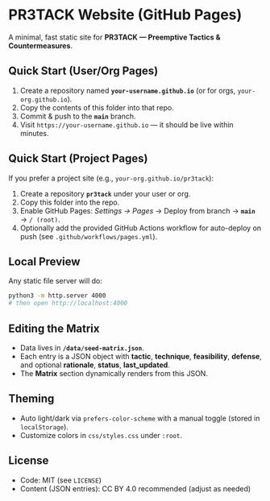 # PR3TACK Website (GitHub Pages)

A minimal, fast static site for **PR3TACK — Preemptive Tactics & Countermeasures**.

## Quick Start (User/Org Pages)

1. Create a repository named **`your-username.github.io`** (or for orgs, `your-org.github.io`).
2. Copy the contents of this folder into that repo.
3. Commit & push to the **`main`** branch.
4. Visit `https://your-username.github.io` — it should be live within minutes.

## Quick Start (Project Pages)

If you prefer a project site (e.g., `your-org.github.io/pr3tack`):

1. Create a repository **`pr3tack`** under your user or org.
2. Copy this folder into the repo.
3. Enable GitHub Pages: *Settings → Pages* → Deploy from branch → **`main`** → `/ (root)`.
4. Optionally add the provided GitHub Actions workflow for auto-deploy on push (see `.github/workflows/pages.yml`).

## Local Preview

Any static file server will do:
```bash
python3 -m http.server 4000
# then open http://localhost:4000
```

## Editing the Matrix

- Data lives in **`/data/seed-matrix.json`**.
- Each entry is a JSON object with **tactic**, **technique**, **feasibility**, **defense**, and optional **rationale**, **status**, **last_updated**.
- The **Matrix** section dynamically renders from this JSON.

## Theming

- Auto light/dark via `prefers-color-scheme` with a manual toggle (stored in `localStorage`).
- Customize colors in `css/styles.css` under `:root`.

## License

- Code: MIT (see `LICENSE`)
- Content (JSON entries): CC BY 4.0 recommended (adjust as needed)
